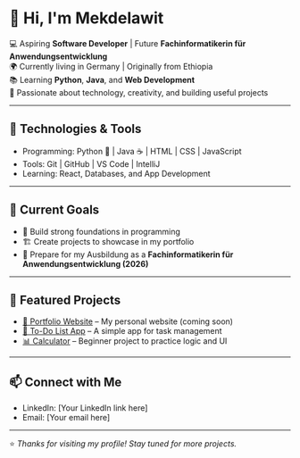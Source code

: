 # 👋 Hi, I'm Mekdelawit

💻 Aspiring **Software Developer** | Future **Fachinformatikerin für Anwendungsentwicklung**  
🌍 Currently living in Germany | Originally from Ethiopia  
📚 Learning **Python**, **Java**, and **Web Development**  
🚀 Passionate about technology, creativity, and building useful projects  

---

## 🔧 Technologies & Tools
- Programming: Python 🐍 | Java ☕ | HTML | CSS | JavaScript  
- Tools: Git | GitHub | VS Code | IntelliJ  
- Learning: React, Databases, and App Development  

---

## 📌 Current Goals
- 📖 Build strong foundations in programming  
- 🏗️ Create projects to showcase in my portfolio  
- 🎯 Prepare for my Ausbildung as a **Fachinformatikerin für Anwendungsentwicklung (2026)**  

---

## 🌟 Featured Projects
- [📂 Portfolio Website](#) – My personal website (coming soon)  
- [📝 To-Do List App](#) – A simple app for task management  
- [📊 Calculator](#) – Beginner project to practice logic and UI  

---

## 📫 Connect with Me
- LinkedIn: [Your LinkedIn link here]  
- Email: [Your email here]  

---

⭐️ *Thanks for visiting my profile! Stay tuned for more projects.*  
